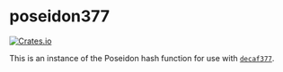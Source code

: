 # poseidon377

[![Crates.io][crates-badge]][crates-url]

[crates-badge]: https://img.shields.io/crates/v/poseidon377.svg
[crates-url]: https://crates.io/crates/poseidon377

This is an instance of the Poseidon hash function for use with
[`decaf377`](https://github.com/penumbra-zone/decaf377).
